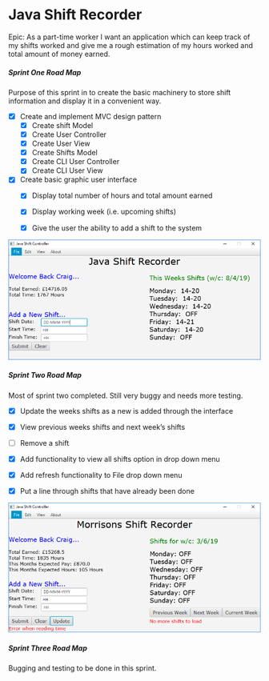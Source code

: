# Java Shift Recorder

Epic: As a part-time worker I want an application which can keep track of my shifts worked and give me a rough estimation of my hours worked and total amount of money earned. 

##### Sprint One Road Map

Purpose of this sprint in to create the basic machinery to store shift information and display it in a convenient way. 

- [x] Create and implement MVC design pattern
    - [x] Create shift Model
    - [x] Create User Controller
    - [x] Create User View
    - [x] Create Shifts Model
    - [x] Create CLI User Controller
    - [x] Create CLI User View
 
- [x] Create basic graphic user interface
    - [x] Display total number of hours and total amount earned
    - [x] Display working week (i.e. upcoming shifts)
    - [x] Give the user the ability to add a shift to the system
	
	
![Screenshot of app after sprint one](/Screenshots/sprint1.png "Sprint One Screenshot")

##### Sprint Two Road Map

Most of sprint two completed. Still very buggy and needs more testing.

- [x] Update the weeks shifts as a new is added through the interface
- [x] View previous weeks shifts and next week’s shifts
- [ ] Remove a shift
- [x] Add functionality to view all shifts option in drop down menu 
- [x] Add refresh functionality to File drop down menu
- [x] Put a line through shifts that have already been done


![Screenshot of app after sprint one](/Screenshots/sprint2.png "Sprint One Screenshot")

##### Sprint Three Road Map

Bugging and testing to be done in this sprint.


